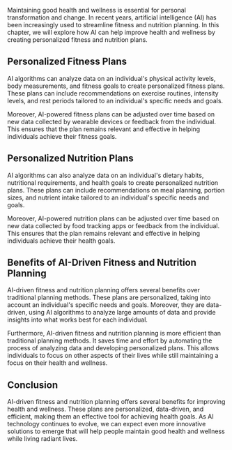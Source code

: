 
Maintaining good health and wellness is essential for personal transformation and change. In recent years, artificial intelligence (AI) has been increasingly used to streamline fitness and nutrition planning. In this chapter, we will explore how AI can help improve health and wellness by creating personalized fitness and nutrition plans.

Personalized Fitness Plans
--------------------------

AI algorithms can analyze data on an individual's physical activity levels, body measurements, and fitness goals to create personalized fitness plans. These plans can include recommendations on exercise routines, intensity levels, and rest periods tailored to an individual's specific needs and goals.

Moreover, AI-powered fitness plans can be adjusted over time based on new data collected by wearable devices or feedback from the individual. This ensures that the plan remains relevant and effective in helping individuals achieve their fitness goals.

Personalized Nutrition Plans
----------------------------

AI algorithms can also analyze data on an individual's dietary habits, nutritional requirements, and health goals to create personalized nutrition plans. These plans can include recommendations on meal planning, portion sizes, and nutrient intake tailored to an individual's specific needs and goals.

Moreover, AI-powered nutrition plans can be adjusted over time based on new data collected by food tracking apps or feedback from the individual. This ensures that the plan remains relevant and effective in helping individuals achieve their health goals.

Benefits of AI-Driven Fitness and Nutrition Planning
----------------------------------------------------

AI-driven fitness and nutrition planning offers several benefits over traditional planning methods. These plans are personalized, taking into account an individual's specific needs and goals. Moreover, they are data-driven, using AI algorithms to analyze large amounts of data and provide insights into what works best for each individual.

Furthermore, AI-driven fitness and nutrition planning is more efficient than traditional planning methods. It saves time and effort by automating the process of analyzing data and developing personalized plans. This allows individuals to focus on other aspects of their lives while still maintaining a focus on their health and wellness.

Conclusion
----------

AI-driven fitness and nutrition planning offers several benefits for improving health and wellness. These plans are personalized, data-driven, and efficient, making them an effective tool for achieving health goals. As AI technology continues to evolve, we can expect even more innovative solutions to emerge that will help people maintain good health and wellness while living radiant lives.
